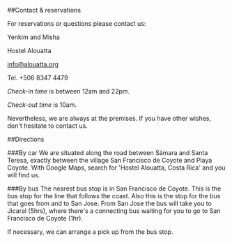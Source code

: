 ##Contact & reservations


For reservations or questions please contact us:


Yenkim and Misha

Hostel Alouatta

[info@alouatta.org](mailto:info@alouatta.org)

Tel. +506 8347 4479


*Check-in time* is between 12am and 22pm.

*Check-out time* is 10am.


Nevertheless, we are always at the premises. If you have other wishes, don't hesitate to contact us.


##Directions


###By car
We are situated along the road between Sámara and Santa Teresa, exactly between 
the village San Francisco de Coyote and Playa Coyote. With Google Maps, search for 'Hostel Alouatta, Costa Rica' and you will find us. 


###By bus
The nearest bus stop is in San Francisco de Coyote. This is the bus stop for the line that follows the coast. Also this is the stop for the bus that goes from and to San Jose. 
From San Jose the bus will take you to Jicaral (5hrs), where there's a connecting bus waiting for you to go to San Francisco de Coyote (1hr).


If necessary, we can arrange a pick up from the bus stop. 




